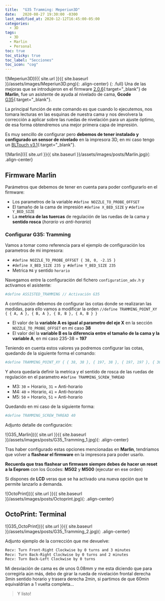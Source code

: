 ```yaml
---
title:  "G35 Tramming: Meperiun3D"
date:   2020-08-27 19:30:00 -0300
last_modified_at: 2020-12-12T16:45:00-05:00
categories:
  - 3D
tags:
  - 3D
  - Marlin
  - Personal
toc: true
toc_sticky: true
toc_label: "Secciones"
toc_icon: "cog"
---
```


![Meperiun3D]({{ site.url }}{{ site.baseurl }}/assets/images/Meperiun3D.png){: .align-center}
{: .full}
Una de las mejoras que se introdujeron en el firmware [2.0.6](https://es.wikipedia.org/wiki/Controlador_PID){:target="_blank"} de **Marlin**, fue un asistente de ayuda al nivelado de cama, **Gcode** [G35](https://marlinfw.org/docs/gcode/G035.html){:target="_blank"}.

La principal función de este comando es que cuando lo ejecutemos, nos tomara lecturas en las esquinas de nuestra cama y nos devolvera la corrección a aplicar sobre las ruedas de nivelación para un ajuste óptimo, de esa forma obtendremos una mejor primera capa de impresión.

Es muy sencillo de configurar pero **debemos de tener instalado y configurado un sensor de nivelado** en la impresora 3D, en mi caso tengo un [BLTouch v3.1](https://www.antclabs.com/bltouch-v3){:target="_blank"}.

![Marlin]({{ site.url }}{{ site.baseurl }}/assets/images/posts/Marlin.jpg){: .align-center}

## Firmware Marlin

Parámetros que debemos de tener en cuenta para poder configurarlo en el firmware:

- Los parametros de la variable `#define NOZZLE_TO_PROBE_OFFSET`
- El tamaño de la cama de impresión `#define X_BED_SIZE` y `#define Y_BED_SIZE`
- La **metrica de las tuercas** de regulación de las ruedas de la cama y **sentido rosca** (*horario vs anti-horario*)

### Configurar G35: Tramming

Vamos a tomar como referencia para el ejemplo de configuración los parametros de mi impresora:

- `#define NOZZLE_TO_PROBE_OFFSET { 38, 0, -2.15 }`
- `#define X_BED_SIZE 235 y #define Y_BED_SIZE 235`
- Metrica `M4` y sentido `horario`

Navegamos entre la configuración del fichero `configuration_adv.h` y activamos el asistente:

```bash
#define ASSISTED_TRAMMING // Activación G35
```

A continuación debemos de configurar las cotas donde se realizaran las medidas, para ello vamos a modificar la orden `//define TRAMMING_POINT_XY { { A, A }, { B, A }, { B, B }, { A, B } }`

- El valor de la **variable A es igual al parametro del eje X** en la sección `NOZZLE_TO_PROBE_OFFSET` en mi caso **38**
- El valor del la **variable B es la diferencia entre el tamaño de la cama y la variable A**, en mi caso 235-38 = **197**

Teniendo en cuenta estos valores ya podremos configurar las cotas, quedando de la siguiente forma el comando:

```bash
#define TRAMMING_POINT_XY { { 38, 38 }, { 197, 38 }, { 197, 197 }, { 38, 197 } }
```

Y ahora quedaría definir la metrica y el sentido de rosca de las ruedas de regulación en el parametro `#define TRAMMING_SCREW_THREAD`

- M3: `30` = Horario, `31` = Anti-horario
- M4: `40` = Horario, `41` = Anti-horario
- M5: `50` = Horario, `51` = Anti-horario

Quedando en mi caso de la siguiente forma:

```bash
#define TRAMMING_SCREW_THREAD 40
```

Adjunto detalle de configuración:

![G35_Marlin]({{ site.url }}{{ site.baseurl }}/assets/images/posts/G35_Tramming_1.jpg){: .align-center}

Tras haber configurado estas opciones mencionadas en **Marlin**, tendriamos que volver a **flashear el firmware** en la impresora para poder usarlo.

**Recuerda que tras flashear un firmware siempre debes de hacer un reset a la Eeprom** con los Gcodes: **M502** y **M500** (ejecutar en ese orden)

Si dispones de **LCD** veras que se ha activado una nueva opción que te permite lanzarlo a demanda.

![OctoPrint]({{ site.url }}{{ site.baseurl }}/assets/images/posts/Octoprint.jpg){: .align-center}

## OctoPrint: Terminal

![G35_OctoPrint]({{ site.url }}{{ site.baseurl }}/assets/images/posts/G35_Tramming_2.jpg){: .align-center}

Adjunto ejemplo de la corrección que me devuelve:

```bash
Recv: Turn Front-Right Clockwise by 0 turns and 3 minutes
Recv: Turn Back-Right Clockwise by 0 turns and 2 minutes
Recv: Turn Back-Left Clockwise by 0 turns
```

Mi desviación de cama es de unos 0.08mm y me esta diciendo que para corregirla aún más, debo de girar la rueda de nivelación frontal derecha 3min sentido horario y trasera derecha 2min, si partimos de que 60min equivaldrían a 1 vuelta completa…

> Y listo!
